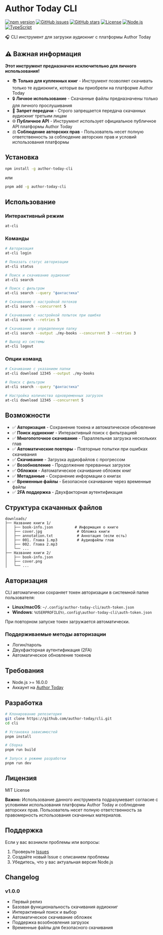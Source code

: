 # Author Today CLI

[![npm version](https://img.shields.io/npm/v/author-today-cli/latest?style=for-the-badge)](https://www.npmjs.com/package/author-today-cli)
[![GitHub issues](https://img.shields.io/github/issues/author-today/cli?style=for-the-badge)](https://github.com/author-today/cli/issues)
[![GitHub stars](https://img.shields.io/github/stars/author-today/cli?style=for-the-badge)](https://github.com/author-today/cli/stargazers)
[![License](https://img.shields.io/badge/License-MIT-green?style=for-the-badge)](https://github.com/author-today/cli/blob/main/LICENSE)
[![Node.js](https://img.shields.io/badge/Node.js-16%2B-green?style=for-the-badge)](https://nodejs.org/)
[![TypeScript](https://img.shields.io/badge/TypeScript-5%2B-blue?style=for-the-badge)](https://www.typescriptlang.org/)

🎧 CLI инструмент для загрузки аудиокниг с платформы Author Today

## ⚠️ Важная информация

**Этот инструмент предназначен исключительно для личного использования!**

- 📚 **Только для купленных книг** - Инструмент позволяет скачивать только те аудиокниги, которые вы приобрели на платформе Author Today
- 🔒 **Личное использование** - Скачанные файлы предназначены только для личного прослушивания
- 🚫 **Запрет передачи** - Строго запрещается передача скачанных аудиокниг третьим лицам
- 🌐 **Публичное API** - Инструмент использует официальное публичное API платформы Author Today
- ⚖️ **Соблюдение авторских прав** - Пользователь несет полную ответственность за соблюдение авторских прав и условий использования платформы

## Установка

```bash
npm install -g author-today-cli
```

или

```bash
pnpm add -g author-today-cli
```

## Использование

### Интерактивный режим

```bash
at-cli
```

### Команды

```bash
# Авторизация
at-cli login

# Показать статус авторизации
at-cli status

# Поиск и скачивание аудиокниг
at-cli search

# Поиск с фильтром
at-cli search --query "фантастика"

# Скачивание с настройкой потоков
at-cli search --concurrent 5

# Скачивание с настройкой попыток при ошибке
at-cli search --retries 5

# Скачивание в определенную папку
at-cli search --output ./my-books --concurrent 3 --retries 3

# Выход из системы
at-cli logout
```

### Опции команд

```bash
# Скачивание с указанием папки
at-cli download 12345 --output ./my-books

# Поиск с фильтром
at-cli search --query "фантастика"

# Настройка количества одновременных загрузок
at-cli download 12345 --concurrent 5
```

## Возможности

- ✅ **Авторизация** - Сохранение токена и автоматическое обновление
- ✅ **Поиск аудиокниг** - Интерактивный поиск с фильтрацией
- ✅ **Многопоточное скачивание** - Параллельная загрузка нескольких глав
- ✅ **Автоматические повторы** - Повторные попытки при ошибках скачивания
- ✅ **Скачивание** - Загрузка аудиофайлов с прогрессом
- ✅ **Возобновление** - Продолжение прерванных загрузок
- ✅ **Обложки** - Автоматическое скачивание обложек книг
- ✅ **Метаданные** - Сохранение информации о книгах
- ✅ **Временные файлы** - Безопасное скачивание через временные файлы
- ✅ **2FA поддержка** - Двухфакторная аутентификация

## Структура скачанных файлов

```
downloads/
├── Название книги 1/
│   ├── book-info.json          # Информация о книге
│   ├── cover.jpg                # Обложка книги
│   ├── annotation.txt           # Аннотация (если есть)
│   ├── 001. Глава 1.mp3         # Аудиофайлы глав
│   ├── 002. Глава 2.mp3
│   └── ...
├── Название книги 2/
│   ├── book-info.json
│   ├── cover.png
│   └── ...
```

## Авторизация

CLI автоматически сохраняет токен авторизации в системной папке пользователя:
- **Linux/macOS**: `~/.config/author-today-cli/auth-token.json`
- **Windows**: `%USERPROFILE%\.config\author-today-cli\auth-token.json`

При повторном запуске токен загружается автоматически.

### Поддерживаемые методы авторизации

- Логин/пароль
- Двухфакторная аутентификация (2FA)
- Автоматическое обновление токенов

## Требования

- Node.js >= 16.0.0
- Аккаунт на [Author Today](https://author.today)

## Разработка

```bash
# Клонирование репозитория
git clone https://github.com/author-today/cli.git
cd cli

# Установка зависимостей
pnpm install

# Сборка
pnpm run build

# Запуск в режиме разработки
pnpm run dev
```

## Лицензия

MIT License

**Важно:** Использование данного инструмента подразумевает согласие с условиями использования платформы Author Today и соблюдение авторских прав. Пользователь несет полную ответственность за правомерность использования скачанных материалов.

## Поддержка

Если у вас возникли проблемы или вопросы:

1. Проверьте [Issues](https://github.com/author-today/cli/issues)
2. Создайте новый Issue с описанием проблемы
3. Убедитесь, что у вас актуальная версия Node.js

## Changelog

### v1.0.0
- Первый релиз
- Базовая функциональность скачивания аудиокниг
- Интерактивный поиск и выбор
- Автоматическое скачивание обложек
- Поддержка возобновления загрузок
- Временные файлы для безопасного скачивания